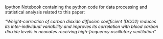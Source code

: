 Ipython Notebook containing the python code for data processing and statistical analysis related to this paper: 

*"Weight-correction of carbon dioxide diffusion coefficient (DCO2) reduces its inter-individual variability and improves its correlation with blood carbon dioxide levels in neonates receiving high-frequency oscillatory ventilation"*
